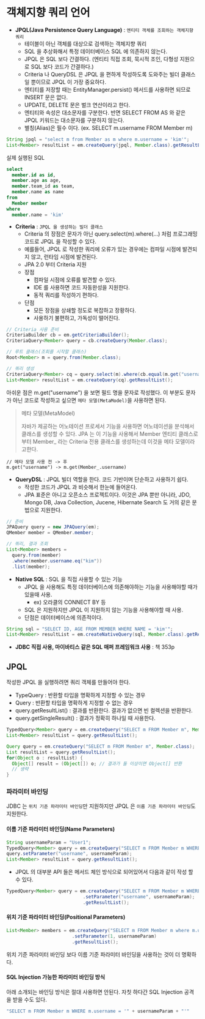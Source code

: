 # 객체지향 쿼리 언어

- __JPQL(Java Persistence Query Language)__ : `엔티티 객체를 조회하는 객체지향 쿼리`
  - 테이블이 아닌 객체를 대상으로 검색하는 객체지향 쿼리
  - SQL 을 추상화해서 특정 데이터베이스 SQL 에 의존하지 않는다.
  - JPQL 은 SQL 보다 간결하다. (엔티티 직접 조회, 묵시적 조인, 다형성 지원으로 SQL 보다 코드가 간결하다.)
  - Criteria 나 QueryDSL 은 JPQL 을 편하게 작성하도록 도와주는 빌더 클래스일 뿐이므로 JPQL 이 가장 중요하다.
  - 엔티티를 저장할 때는 EntityManager.persist() 메서드를 사용하면 되므로 INSERT 문은 없다.
  - UPDATE, DELETE 문은 벌크 연산이라고 한다.
  - 엔티티와 속성은 대소문자를 구분한다. 반면 SELECT FROM AS 와 같은 JPQL 키워드는 대소문자를 구분하지 않는다.
  - 별칭(Alias)은 필수 이다. (ex. SELECT m.username FROM Member m)

```java
String jpql = "select m from Member as m where m.username = 'kim'";
List<Member> resultList = em.createQuery(jpql, Member.class).getResultList();
```

실제 실행된 SQL

```sql
select 
  member.id as id,
  member.age as age,
  member.team_id as team,
  member.name as name
from 
  Member member
where 
  member.name = 'kim'
```

- __Criteria__ : `JPQL 을 생성하는 빌더 클래스`
  - Criteria 의 장점은 문자가 아닌 query.select(m).where(...) 처럼 프로그래밍 코드로 JPQL 을 작성할 수 있다.
  - 예를들어, JPQL 로 작성한 쿼리에 오류가 있는 경우에는 컴파일 시점에 발견되지 않고, 런타임 시점에 발견된다.
  - JPA 2.0 부터 Criteria 지원
  - 장점
    - 컴파일 시점에 오류를 발견할 수 있다.
    - IDE 를 사용하면 코드 자동완성을 지원한다.
    - 동적 쿼리를 작성하기 편하다.
  - 단점
    - 모든 장점을 상쇄할 정도로 복잡하고 장황하다.
    - 사용하기 불편하고, 가독성이 떨어진다.

```java
// Criteria 사용 준비
CriteriaBuilder cb = em.getCriteriaBuilder();
CriteriaQuery<Member> query = cb.createQuery(Member.class);

// 루트 클래스(조회를 시작할 클래스)
Root<Member> m = query.from(Member.class);

// 쿼리 생성
CriteriaQuery<Member> cq = query.select(m).where(cb.equal(m.get("username"), "kim"));
List<Member> resultList = em.createQuery(cq).getResultList();
```

아쉬운 점은 m.get("username") 을 보면 필드 명을 문자로 작성했다. 이 부분도 문자가 아닌 코드로 작성하고 싶으면 `메타 모델(MetaModel)`을 사용하면 된다.

> 메타 모델(MetaModel)
>
> 자바가 제공하는 어노테이션 프로세서 기능을 사용하면 어노테이션을 분석해서 클래스를 생성할 수 있다. JPA 는 이 기능을 사용해서 Member 엔티티 클래스로부터 Member_ 라는 Criteria 전용 클래스를 생성하는데
> 이것을 메타 모델이라고한다.

```
// 메타 모델 사용 전 -> 후
m.get("username") -> m.get(Member_.username)
```

- __QueryDSL__ : JPQL 빌더 역할을 한다. 코드 기반이며 단순하고 사용하기 쉽다.
  - 작성한 코드가 JPQL 과 비슷해서 한눈에 들어온다.
  - JPA 표준은 아니고 오픈소스 프로젝트이다. 이것은 JPA 뿐만 아니라, JDO, Mongo DB, Java Collection, Jucene, Hibernate Search 도 거의 같은 문법으로 지원한다.

```java
// 준비
JPAQuery query = new JPAQuery(em);
QMember member = QMember.member;

// 쿼리, 결과 조회
List<Member> members = 
  query.from(member)
  .where(member.username.eq("kim"))
  .list(member);
```

- __Native SQL__ : SQL 을 직접 사용할 수 있는 기능
  - JPQL 을 사용해도 특정 데이터베이스에 의존해야하는 기능을 사용해야할 때가 있을때 사용.
    - ex) 오라클의 CONNECT BY 등
  - SQL 은 지원하지만 JPQL 이 지원하지 않는 기능을 사용해야할 때 사용.
  - 단점은 데이터베이스에 의존적이다.

```java
String sql = "SELECT ID, AGE FROM MEMBER WHERE NAME = 'kim'";
List<Member> resultList = em.createNativeQuery(sql, Member.class).getResultList();
```

- __JDBC 직접 사용, 마이바티스 같은 SQL 매퍼 프레임워크 사용__ : 책 353p

## JPQL

작성한 JPQL 을 실행하려면 쿼리 객체를 만들어야 한다.

- TypeQuery : 반환할 타입을 명확하게 지정할 수 있는 경우
- Query : 반환할 타입을 명확하게 지정할 수 없는 경우
- query.getResultList() : 결과를 반환한다. 결과가 없으면 빈 컬렉션을 반환한다.
- query.getSingleResult() : 결과가 정확히 하나일 때 사용한다.

```java
TypedQuery<Member> query = em.createQuery("SELECT m FROM Member m", Member.class);
List<Member> resultList = query.getResultList();
```

```java
Query query = em.createQuery("SELECT m FROM Member m", Member.class);
List resultList = query.getResultList();
for(Object o : resultList) {
  Object[] result = (Object[]) o; // 결과가 둘 이상이면 Object[] 반환
  // 생략
}
```

### 파라미터 바인딩

JDBC 는 `위치 기준 파라미터 바인딩`만 지원하지만 JPQL 은 `이름 기준 파라미터 바인딩`도 지원한다.

#### 이름 기준 파라미터 바인딩(Name Parameters)

```java
String usernameParam = "User1";
TypedQuery<Member> query = em.createQuery("SELECT m FROM Member m WHERE m.username = :username", Member.class);
query.setParameter("username", usernameParam);
List<Member> resultList = query.getResultList();
```

- JPQL 의 대부분 API 들은 메서드 체인 방식으로 되어있어서 다음과 같이 작성 할 수 있다.

```java
TypedQuery<Member> query = em.createQuery("SELECT m FROM Member m WHERE m.username = :username", Member.class)
                            .setParameter("username", usernameParam);
                            .getResultList();
```

#### 위치 기준 파라미터 바인딩(Positional Parameters)

```java
List<Member> members = em.createQuery("SELECT m FROM Member m where m.username = ?1", Member.class)
                        .setParameter(1, usernameParam)
                        .getResultList();
```

위치 기준 파라미터 바인딩 보다 이름 기준 파라미터 바인딩을 사용하는 것이 더 명확하다.

#### SQL Injection 가능한 파라미터 바인딩 방식

아래 소개되는 바인딩 방식은 절대 사용하면 안된다. 자칫 하다간 SQL Injection 공격을 받을 수도 있다.

```java
"SELECT m FROM Member m WHERE m.username = '" + usernameParam + "'"
```

